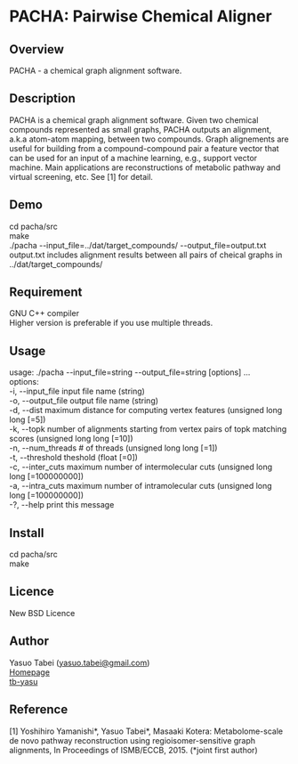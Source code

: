 PACHA: Pairwise Chemical Aligner
====

## Overview
PACHA - a chemical graph alignment software. 

## Description
PACHA is a chemical graph alignment software. Given two chemical compounds represented as small graphs,
PACHA outputs an alignment, a.k.a atom-atom mapping, between two compounds. Graph alignements are useful
for building from a compound-compound pair a feature vector that can be used for an input of a machine learning,
e.g., support vector machine. Main applications are reconstructions of metabolic pathway and virtual screening, etc.
See [1] for detail. 

## Demo
cd pacha/src  
make  
./pacha --input_file=../dat/target_compounds/ --output_file=output.txt  
output.txt includes alignment results between all pairs of cheical graphs in ../dat/target_compounds/

## Requirement

GNU C++ compiler  
Higher version is preferable if you use multiple threads. 

## Usage
usage: ./pacha --input_file=string --output_file=string [options] ...  
options:  
  -i, --input_file     input file name (string)  
  -o, --output_file    output file name (string)  
  -d, --dist           maximum distance for computing vertex features (unsigned long long [=5])  
  -k, --topk           number of alignments starting from vertex pairs of topk matching scores (unsigned long long [=10])  
  -n, --num_threads    # of threads (unsigned long long [=1])  
  -t, --threshold      theshold (float [=0])  
  -c, --inter_cuts     maximum number of intermolecular cuts (unsigned long long [=100000000])  
  -a, --intra_cuts     maximum number of intramolecular cuts (unsigned long long [=100000000])  
  -?, --help           print this message  

## Install

cd pacha/src  
make

## Licence

New BSD Licence

## Author

Yasuo Tabei (yasuo.tabei@gmail.com)  
[Homepage](https://sites.google.com/site/yasuotabei/)  
[tb-yasu](https://github.com/tb-yasu)

## Reference
[1] Yoshihiro Yamanishi*, Yasuo Tabei*, Masaaki Kotera: Metabolome-scale de novo pathway reconstruction using regioisomer-sensitive graph alignments, In Proceedings of ISMB/ECCB, 2015. (*joint first author)
